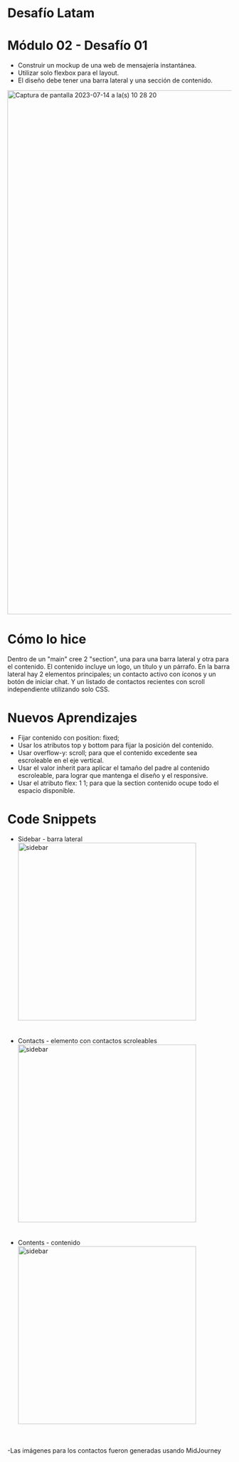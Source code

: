 # Desafío Latam
# Módulo 02 - Desafío 01
* Construir un mockup de una web de mensajería instantánea.
* Utilizar solo flexbox para el layout.
* El diseño debe tener una barra lateral y una sección de contenido.

<img width="1179" alt="Captura de pantalla 2023-07-14 a la(s) 10 28 20" src="https://github.com/CrisAchiardi/dl-m2-d1-seenmock/assets/135924451/5e73545f-83e2-433b-8c67-4a2a6f21a7cb">


# Cómo lo hice
Dentro de un "main" cree 2 "section", una para una barra lateral y otra para el contenido. El contenido incluye un logo, un título y un párrafo. En la barra lateral hay 2 elementos principales; un contacto activo con íconos y un botón de iniciar chat. Y un listado de contactos recientes con scroll independiente utilizando solo CSS.

# Nuevos Aprendizajes
* Fijar contenido con position: fixed;
* Usar los atributos top y bottom para fijar la posición del contenido.
* Usar overflow-y: scroll; para que el contenido excedente sea escroleable en el eje vertical.
* Usar el valor inherit para aplicar el tamaño del padre al contenido escroleable, para lograr que mantenga el diseño y el responsive.
* Usar el atributo flex: 1 1; para que la section contenido ocupe todo el espacio disponible.

# Code Snippets

* Sidebar - barra lateral</br><img width="400" alt="sidebar" src="https://github.com/CrisAchiardi/dl-m2-d1-seenmock/assets/135924451/921ad057-d746-4a35-aaae-44976ac08ee3"></br></br></br>
* Contacts - elemento con contactos scroleables</br><img width="400" alt="sidebar" src="https://github.com/CrisAchiardi/dl-m2-d1-seenmock/assets/135924451/edab4e4e-d635-4af1-aa9b-1c5552962bae"></br></br></br>
* Contents - contenido</br><img width="400" alt="sidebar" src="https://github.com/CrisAchiardi/dl-m2-d1-seenmock/assets/135924451/0be1252f-57b1-44ec-8b2d-646e3992639f"></br></br></br>

-Las imágenes para los contactos fueron generadas usando MidJourney
